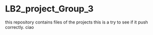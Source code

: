 # LB2_project_Group_3
this repository contains files of the projects
this is a try to see if it push correctly.
ciao
